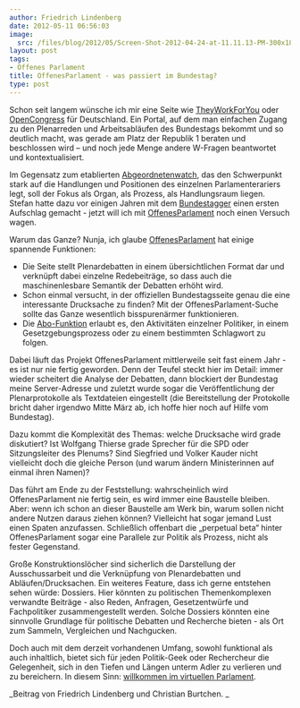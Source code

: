 ```yaml
---
author: Friedrich Lindenberg
date: 2012-05-11 06:56:03
image:
  src: /files/blog/2012/05/Screen-Shot-2012-04-24-at-11.11.13-PM-300x182.png
layout: post
tags:
- Offenes Parlament
title: OffenesParlament - was passiert im Bundestag?
type: post
---
```


Schon seit langem wünsche ich mir eine Seite wie [TheyWorkForYou](http://theyworkforyou.com) oder [OpenCongress](http://opencongress.org) für Deutschland. Ein Portal, auf dem man einfachen Zugang zu den Plenarreden und Arbeitsabläufen des Bundestags bekommt und so deutlich macht, was gerade am Platz der Republik 1 beraten und beschlossen wird – und noch jede Menge andere W-Fragen beantwortet und kontextualisiert.

Im Gegensatz zum etablierten [Abgeordnetenwatch](http://abgeordnetenwatch.de), das den Schwerpunkt stark auf die Handlungen und Positionen des einzelnen Parlamenterariers legt, soll der Fokus als Organ, als Prozess, als Handlungsraum liegen. Stefan hatte dazu vor einigen Jahren mit dem [Bundestagger](http://bundestagger.de) einen ersten Aufschlag gemacht - jetzt will ich mit [OffenesParlament](http://offenesparlament.de) noch einen Versuch wagen.

Warum das Ganze? Nunja, ich glaube [OffenesParlament](http://offenesparlament.de) hat einige spannende Funktionen:

* Die Seite stellt Plenardebatten in einem übersichtlichen Format dar und verknüpft dabei einzelne Redebeiträge, so dass auch die maschinenlesbare Semantik der Debatten erhöht wird.  
* Schon einmal versucht, in der offiziellen Bundestagsseite genau die eine interessante Drucksache zu finden? Mit der OffenesParlament-Suche sollte das Ganze wesentlich bisspurenärmer funktionieren.  
* Die [Abo-Funktion](http://offenesparlament.de/abo) erlaubt es, den Aktivitäten einzelner Politiker, in einem Gesetzgebungsprozess oder zu einem bestimmten Schlagwort zu folgen.

Dabei läuft das Projekt OffenesParlament mittlerweile seit fast einem Jahr - es ist nur nie fertig geworden. Denn der Teufel steckt hier im Detail: immer wieder scheitert die Analyse der Debatten, dann blockiert der Bundestag meine Server-Adresse und zuletzt wurde sogar die Veröffentlichung der Plenarprotokolle als Textdateien eingestellt (die Bereitstellung der Protokolle bricht daher irgendwo Mitte März ab, ich hoffe hier noch auf Hilfe vom Bundestag).

Dazu kommt die Komplexität des Themas: welche Drucksache wird grade diskutiert? Ist Wolfgang Thierse grade Sprecher für die SPD oder Sitzungsleiter des Plenums? Sind Siegfried und Volker Kauder nicht vielleicht doch die gleiche Person (und warum ändern Ministerinnen auf einmal ihren Namen)?

Das führt am Ende zu der Feststellung: wahrscheinlich wird OffenesParlament nie fertig sein, es wird immer eine Baustelle bleiben. Aber: wenn ich schon an dieser Baustelle am Werk bin, warum sollen nicht andere Nutzen daraus ziehen können? Vielleicht hat sogar jemand Lust einen Spaten anzufassen. Schließlich offenbart die „perpetual beta“ hinter OffenesParlament sogar eine Parallele zur Politik als Prozess, nicht als fester Gegenstand.

Große Konstruktionslöcher sind sicherlich die Darstellung der Ausschussarbeit und die Verknüpfung von Plenardebatten und Abläufen/Drucksachen. Ein weiteres Feature, dass ich gerne entstehen sehen würde: Dossiers. Hier könnten zu politischen Themenkomplexen verwandte Beiträge - also Reden, Anfragen, Gesetzentwürfe und Fachpolitiker zusammengestellt werden. Solche Dossiers könnten eine sinnvolle Grundlage für politische Debatten und Recherche bieten - als Ort zum Sammeln, Vergleichen und Nachgucken.

Doch auch mit dem derzeit vorhandenen Umfang, sowohl funktional als auch inhaltlich, bietet sich für jeden Politik-Geek oder Rechercheur die Gelegenheit, sich in den Tiefen und Längen unterm Adler zu verlieren und zu bereichern. In diesem Sinn: [willkommen im virtuellen Parlament](http://offenesparlament.de).

_Beitrag von Friedrich Lindenberg und Christian Burtchen. _